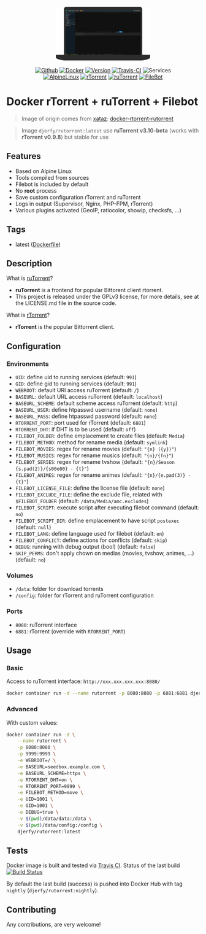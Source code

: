 <p align="center">
    <img alt="docker-rutorrent" src=".assets/logo.png" height="140" />
    <p align="center">
        <a href="https://github.com/djerfy/docker-rutorrent"><img alt="Github" src="https://flat.badgen.net/badge/github/latest/green?icon=github"></a>
        <a href="https://hub.docker.com/r/djerfy/rutorrent"><img alt="Docker" src="https://flat.badgen.net/badge/docker/latest/green?icon=docker"></a>
        <a href="https://github.com/djerfy/docker-rutorrent/tags"><img alt="Version" src="https://flat.badgen.net/github/tag/djerfy/docker-rutorrent"></a>
        <a href="https://travis-ci.org/djerfy/docker-rutorrent"><img alt="Travis-CI" src="https://flat.badgen.net/travis/djerfy/docker-rutorrent/latest"></a>
        <img alt="Services" src="https://flat.badgen.net/badge/services/rtorrent,rutorrent,filebot?list=1">
        <br/>
        <a href="https://alpinelinux.org"><img alt="AlpineLinux" src="https://flat.badgen.net/badge/Alpine/3.10/green"></a>
        <a href="https://github.com/rakshasa/rtorrent"><img alt="rTorrent" src="https://flat.badgen.net/badge/rTorrent/0.9.8/green"></a>
        <a href="https://github.com/Novik/ruTorrent"><img alt="ruTorrent" src="https://flat.badgen.net/badge/ruTorrent/3.9/green"></a>
        <a href="https://www.filebot.net"><img alt="FileBot" src="https://flat.badgen.net/badge/FileBot/4.8.5/green"></a>
    </p>
</p>

# Docker rTorrent + ruTorrent + Filebot

> Image of origin comes from [xataz](https://github.com/xataz): [docker-rtorrent-rutorrent](https://github.com/xataz/docker-rtorrent-rutorrent)

> Image `djerfy/rutorrent:latest` use **ruTorrent v3.10-beta** (works with **rTorrent v0.9.8**) but stable for use

## Features

* Based on Alpine Linux
* Tools compiled from sources
* Filebot is included by default
* No **root** process
* Save custom configuration rTorrent and ruTorrent
* Logs in output (Supervisor, Nginx, PHP-FPM, rTorrent)
* Various plugins activated (GeoIP, ratiocolor, showip, checksfs, ...)

## Tags

* latest ([Dockerfile](https://github.com/djerfy/docker-rutorrent/blob/latest/Dockerfile))

## Description

What is [ruTorrent](https://github.com/Novik/ruTorrent)?

* **ruTorrent** is a frontend for popular Bittorent client rtorrent.
* This project is released under the GPLv3 license, for more details, see at the LICENSE.md file in the source code.

What is [rTorrent](https://github.com/rakshasa/rtorrent)?

* **rTorrent** is the popular Bittorrent client.

## Configuration

### Environments

* `UID`: define uid to running services (default: `991`)
* `GID`: define gid to running services (default: `991`)
* `WEBROOT`: default URI access ruTorrent (default: `/`)
* `BASEURL`: default URL access ruTorrent (default: `localhost`)
* `BASEURL_SCHEME`: default scheme access ruTorrent (default: `http`)
* `BASEURL_USER`: define htpasswd username (default: `none`)
* `BASEURL_PASS`: define htpasswd password (default: `none`)
* `RTORRENT_PORT`: port used for rTorrent (default: `6881`)
* `RTORRENT_DHT`: if DHT is to be used (default: `off`)
* `FILEBOT_FOLDER`: define emplacement to create files (default: `Media`)
* `FILEBOT_METHOD`: method for rename media (default: `symlink`)
* `FILEBOT_MOVIES`: regex for rename movies (default: `"{n} ({y})"`)
* `FILEBOT_MUSICS`: regex for rename musics (default: `"{n}/{fn}"`)
* `FILEBOT_SERIES`: regex for rename tvshow (default: `"{n}/Season {s.pad(2)}/{s00e00} - {t}"`)
* `FILEBOT_ANIMES`: regex for rename animes (default: `"{n}/{e.pad(3)} - {t}"`)
* `FILEBOT_LICENSE_FILE`: define the license file (default: `none`)
* `FILEBOT_EXCLUDE_FILE`: define the exclude file, related with `$FILEBOT_FOLDER` (default: `/data/Media/amc.excludes`) 
* `FILEBOT_SCRIPT`: execute script after executing filebot command (default: `no`)
* `FILEBOT_SCRIPT_DIR`: define emplacement to have script `postexec` (default: `null`)
* `FILEBOT_LANG`: define language used for filebot (default: `en`)
* `FILEBOT_CONFLICT`: define actions for conflicts (default: `skip`)
* `DEBUG`: running with debug output (bool) (default: `false`)
* `SKIP_PERMS`: don't apply chown on medias (movies, tvshow, animes, ...) (default: `no`)

### Volumes

* `/data`: folder for download torrents
* `/config`: folder for rTorrent and ruTorrent configuration

### Ports

* `8080`: ruTorrent interface
* `6881`: rTorrent (override with `RTORRENT_PORT`)

## Usage

### Basic

Access to ruTorrent interface: `http://xxx.xxx.xxx.xxx:8080/`

```bash
docker container run -d --name rutorrent -p 8080:8080 -p 6881:6881 djerfy/rutorrent:latest
```

### Advanced

With custom values:

```bash
docker container run -d \
    --name rutorrent \
    -p 8080:8080 \
    -p 9999:9999 \
    -e WEBROOT=/ \
    -e BASEURL=seedbox.example.com \
    -e BASEURL_SCHEME=https \
    -e RTORRENT_DHT=on \
    -e RTORRENT_PORT=9999 \
    -e FILEBOT_METHOD=move \
    -e UID=1001 \
    -e GID=1001 \
    -e DEBUG=true \
    -v $(pwd)/data/data:/data \
    -v $(pwd)/data/config:/config \
    djerfy/rutorrent:latest
```

## Tests

Docker image is built and tested via [Travis CI](https://travis-ci.org/djerfy/docker-rutorrent/). Status of the last build [![Build Status](https://travis-ci.org/djerfy/docker-rutorrent.svg?branch=latest)](https://travis-ci.org/djerfy/docker-rutorrent)

By default the last build (success) is pushed into Docker Hub with tag `nightly` (`djerfy/rutorrent:nightly`).

## Contributing

Any contributions, are very welcome!
